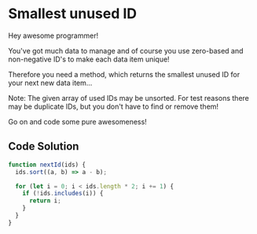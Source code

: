 # Smallest unused ID

Hey awesome programmer!

You've got much data to manage and of course you use zero-based and non-negative ID's to make each data item unique!

Therefore you need a method, which returns the smallest unused ID for your next new data item...

Note: The given array of used IDs may be unsorted. For test reasons there may be duplicate IDs, but you don't have to find or remove them!

Go on and code some pure awesomeness!


## Code Solution 

```js
function nextId(ids) {
  ids.sort((a, b) => a - b);

  for (let i = 0; i < ids.length * 2; i += 1) {
    if (!ids.includes(i)) {
      return i;
    }
  }
}

```